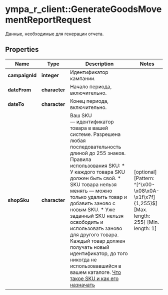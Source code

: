 # ympa_r_client::GenerateGoodsMovementReportRequest

Данные, необходимые для генерации отчета.

## Properties
Name | Type | Description | Notes
------------ | ------------- | ------------- | -------------
**campaignId** | **integer** | Идентификатор кампании. | 
**dateFrom** | **character** | Начало периода, включительно. | 
**dateTo** | **character** | Конец периода, включительно. | 
**shopSku** | **character** | Ваш SKU — идентификатор товара в вашей системе.  Разрешена любая последовательность длиной до 255 знаков.  Правила использования SKU:  * У каждого товара SKU должен быть свой.  * SKU товара нельзя менять — можно только удалить товар и добавить заново с новым SKU.  * Уже заданный SKU нельзя освободить и использовать заново для другого товара. Каждый товар должен получать новый идентификатор, до того никогда не использовавшийся в вашем каталоге.  [Что такое SKU и как его назначать](https://yandex.ru/support/marketplace/assortment/add/index.html#fields)  | [optional] [Pattern: ^[^\\x00-\\x08\\x0A-\\x1f\\x7f]{1,255}$] [Max. length: 255] [Min. length: 1] 


